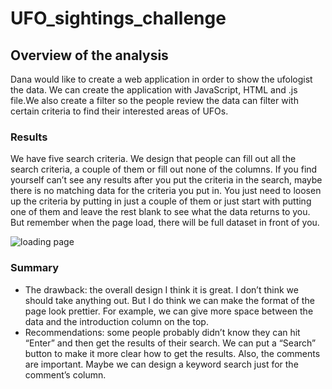 # UFO_sightings_challenge

## Overview of the analysis

 Dana would like to create a web application in order to show the ufologist the data. We can create the
              application with JavaScript, HTML and .js file.We also create a filter so the people review the data can filter 
              with certain criteria to find their interested areas of UFOs.


### Results

We have five search criteria. We design that people can fill out all the search criteria, a couple of them or fill out none of the columns. 
       If you find yourself can’t see any results after you put the criteria in the search, maybe there is no matching data for the criteria you put in. 
       You just need to loosen up the criteria by putting in just a couple of them or just start with putting one of them and leave the rest blank
       to see what the data returns to you. But remember when the page load, there will be full dataset in front of you.

![loading page](https://github.com/jkmom/UFO_sightings_challenge/blob/main/static/image/web_application.png)

### Summary

* The drawback: the overall design I think it is great. I don’t think we should take anything out. But I do think we can make the format of the page look prettier. For example, we can give more space between the data and the introduction column on the top.
* Recommendations: some people probably didn’t know they can hit “Enter” and then get the results of their search. We can put a “Search” button to make it more clear how to get the results. Also, the comments are important. Maybe we can design a keyword search just for the comment’s column.



